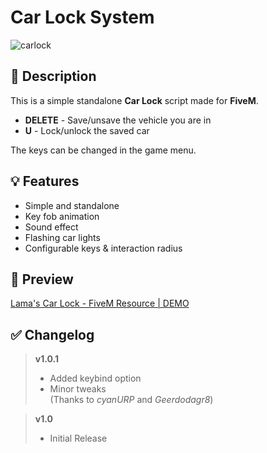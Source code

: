 # **Car Lock System**
![carlock](https://user-images.githubusercontent.com/79053058/142773696-74c4c4bc-8457-4629-b401-9a224de117f1.png)


## :bookmark_tabs: **Description** 
This is a simple standalone **Car Lock** script made for **FiveM**.  

- **DELETE** - Save/unsave the vehicle you are in  
- **U** - Lock/unlock the saved car

The keys can be changed in the game menu.


## :bulb: **Features** 
- Simple and standalone
- Key fob animation
- Sound effect 
- Flashing car lights 
- Configurable keys & interaction radius


## :eyes: **Preview** 
[Lama's Car Lock - FiveM Resource | DEMO](https://youtu.be/p_MImN77A0k)


## :white_check_mark: **Changelog**
> **v1.0.1**
> - Added keybind option  
> - Minor tweaks  
> (Thanks to *cyanURP* and  *Geerdodagr8*)

> **v1.0**
> - Initial Release 
